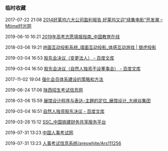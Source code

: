 ###  临时收藏

2017-07-22 21:08 [2014好莱坞六大公司盈利报告 好莱坞又迎“续集电影”开发潮 – Mtime时光网](http://news.mtime.com/2015/04/05/1541194.html)

2019-06-10 16:21 [2019年高考志愿填报指南_中国教育在线](http://www.eol.cn/e_html/gk/gkzytbzn/index.shtml)

2018-03-06 19:21 [地面互动投影系统_墙面互动投影_体感互动游戏 | 银虎投影](http://www.gdyinhu.cn/hudong.html)

2019-03-04 16:53 [股东会决议（变更法人） - 百度文库](https://wenku.baidu.com/view/36ea185acc17552707220871.html)

2019-03-04 16:50 [股东会决议（自然人独资不设董事会） - 百度文库](https://wenku.baidu.com/view/6ef20d1f915f804d2b16c16d.html)

2017-11-02 19:04 [强化会员体系建设的策略和方法](http://blog.linkshop.com.cn/u/5944/253843.html)

2019-06-24 17:06 [陕西招生考试信息网](http://www.sneac.com/)

2018-03-06 15:59 [展馆设计程序与表达-主題的定位_展馆设计_大峡谷集团](http://www.canyon-vision.com/news-1778.html)

2019-03-04 16:51 [自然人独资股东决议 - 百度文库](https://wenku.baidu.com/view/5a03466f76232f60ddccda38376baf1ffc4fe3f8.html)

2019-03-28 15:12 [SSC_中国铁建财务共享服务平台](http://58.213.100.34:8003/)

2019-07-31 13:23 [中国人事考试网](http://www.cpta.com.cn/)

2019-07-31 13:23 [人事考试信息系统/areswhite/Ars111256](http://zg.cpta.com.cn/examfront/register/login!yhdr.action)



